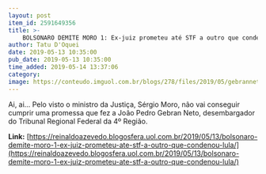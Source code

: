 ```yaml
---
layout: post
item_id: 2591649356
title: >-
    BOLSONARO DEMITE MORO 1: Ex-juiz prometeu até STF a outro que condenou Lula
author: Tatu D'Oquei
date: 2019-05-13 10:35:00
pub_date: 2019-05-13 10:35:00
time_added: 2019-05-14 13:37:06
category: 
image: https://conteudo.imguol.com.br/blogs/278/files/2019/05/gebranneto-595x300.jpg
---
```


Ai, ai… Pelo visto o ministro da Justiça, Sérgio Moro, não vai conseguir cumprir uma promessa que fez a João Pedro Gebran Neto, desembargador do Tribunal Regional Federal da 4º Região.

**Link:** [https://reinaldoazevedo.blogosfera.uol.com.br/2019/05/13/bolsonaro-demite-moro-1-ex-juiz-prometeu-ate-stf-a-outro-que-condenou-lula/](https://reinaldoazevedo.blogosfera.uol.com.br/2019/05/13/bolsonaro-demite-moro-1-ex-juiz-prometeu-ate-stf-a-outro-que-condenou-lula/)

